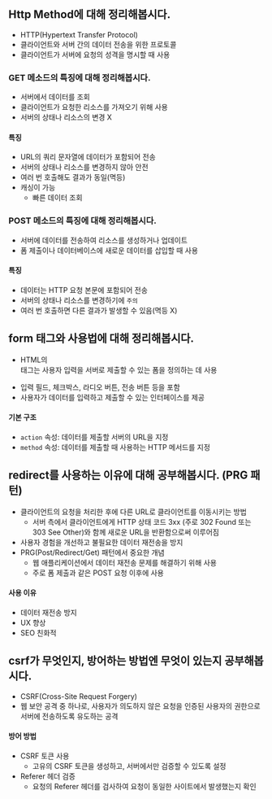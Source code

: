## Http Method에 대해 정리해봅시다.
- HTTP(Hypertext Transfer Protocol)
- 클라이언트와 서버 간의 데이터 전송을 위한 프로토콜
- 클라이언트가 서버에 요청의 성격을 명시할 때 사용

### GET 메소드의 특징에 대해 정리해봅시다.
- 서버에서 데이터를 조회
- 클라이언트가 요청한 리소스를 가져오기 위해 사용
- 서버의 상태나 리소스의 변경 X

#### 특징
- URL의 쿼리 문자열에 데이터가 포함되어 전송
- 서버의 상태나 리소스를 변경하지 않아 안전
- 여러 번 호출해도 결과가 동일(멱등)
- 캐싱이 가능
  - 빠른 데이터 조회
 
### POST 메소드의 특징에 대해 정리해봅시다.
- 서버에 데이터를 전송하여 리소스를 생성하거나 업데이트
- 폼 제출이나 데이터베이스에 새로운 데이터를 삽입할 때 사용

#### 특징
- 데이터는 HTTP 요청 본문에 포함되어 전송
- 서버의 상태나 리소스를 변경하기에 `주의`
- 여러 번 호출하면 다른 결과가 발생할 수 있음(멱등 X)

## form 태그와 사용법에 대해 정리해봅시다.
- HTML의 <form> 태그는 사용자 입력을 서버로 제출할 수 있는 폼을 정의하는 데 사용
- 입력 필드, 체크박스, 라디오 버튼, 전송 버튼 등을 포함
- 사용자가 데이터를 입력하고 제출할 수 있는 인터페이스를 제공
#### 기본 구조
- `action` 속성: 데이터를 제출할 서버의 URL을 지정
- `method` 속성: 데이터를 제출할 때 사용하는 HTTP 메서드를 지정

## redirect를 사용하는 이유에 대해 공부해봅시다. (PRG 패턴)
- 클라이언트의 요청을 처리한 후에 다른 URL로 클라이언트를 이동시키는 방법
  - 서버 측에서 클라이언트에게 HTTP 상태 코드 3xx (주로 302 Found 또는 303 See Other)와 함께 새로운 URL을 반환함으로써 이루어짐
- 사용자 경험을 개선하고 불필요한 데이터 재전송을 방지
- PRG(Post/Redirect/Get) 패턴에서 중요한 개념
  - 웹 애플리케이션에서 데이터 재전송 문제를 해결하기 위해 사용
  - 주로 폼 제출과 같은 POST 요청 이후에 사용
#### 사용 이유
- 데이터 재전송 방지
- UX 향상
- SEO 친화적

## csrf가 무엇인지, 방어하는 방법엔 무엇이 있는지 공부해봅시다.
- CSRF(Cross-Site Request Forgery)
- 웹 보안 공격 중 하나로, 사용자가 의도하지 않은 요청을 인증된 사용자의 권한으로 서버에 전송하도록 유도하는 공격

#### 방어 방법
- CSRF 토큰 사용
  - 고유의 CSRF 토큰을 생성하고, 서버에서만 검증할 수 있도록 설정
- Referer 헤더 검증
  - 요청의 Referer 헤더를 검사하여 요청이 동일한 사이트에서 발생했는지 확인
